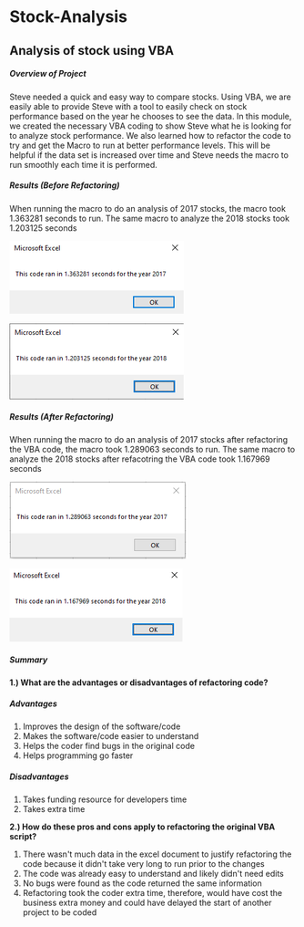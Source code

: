 # Stock-Analysis
## Analysis of stock using VBA
##### **Overview of Project**
Steve needed a quick and easy way to compare stocks.  Using VBA, we are easily able to provide Steve with a tool to easily check on stock performance based on the year he chooses to see the data.
In this module, we created the necessary VBA coding to show Steve what he is looking for to analyze stock performance.  We also learned how to refactor the code to try and get the Macro to run at better performance levels.  This will be helpful if the data set is increased over time and Steve needs the macro to run smoothly each time it is performed.

##### **Results (Before Refactoring)**
When running the macro to do an analysis of 2017 stocks, the macro took 1.363281 seconds to run.  The same macro to analyze the 2018 stocks took 1.203125 seconds

![Before_Refactoring_2017](https://github.com/barrettben/Stock-Analysis/blob/ecbc2f4720061ca08c5e8c94e4d1584a0f2818a0/Resources/Before_Refactoring_2017.png)

![Before_Refactoring_2018](https://github.com/barrettben/Stock-Analysis/blob/ecbc2f4720061ca08c5e8c94e4d1584a0f2818a0/Resources/Before_Refactoring_2018.png)

##### **Results (After Refactoring)**
When running the macro to do an analysis of 2017 stocks after refactoring the VBA code, the macro took 1.289063 seconds to run.  The same macro to analyze the 2018 stocks after refacotring the VBA code took 1.167969 seconds

![VBA_Challenge_2017](https://github.com/barrettben/Stock-Analysis/blob/4c7704c1741d8eb258e2dc8892e10e869e84e6be/Resources/VBA_Challenge_207.png)

![VBA_Challenge_2018](https://github.com/barrettben/Stock-Analysis/blob/4c7704c1741d8eb258e2dc8892e10e869e84e6be/Resources/VBA_Challenge_2018.png)

##### **Summary**
**1.) What are the advantages or disadvantages of refactoring code?**

##### Advantages

1. Improves the design of the software/code
2. Makes the software/code easier to understand
3. Helps the coder find bugs in the original code
4. Helps programming go faster

##### Disadvantages

1. Takes funding resource for developers time
2. Takes extra time

**2.) How do these pros and cons apply to refactoring the original VBA script?**

1. There wasn't much data in the excel document to justify refactoring the code because it didn't take very long to run prior to the changes
2. The code was already easy to understand and likely didn't need edits
3. No bugs were found as the code returned the same information
4. Refactoring took the coder extra time, therefore, would have cost the business extra money and could have delayed the start of another project to be coded
